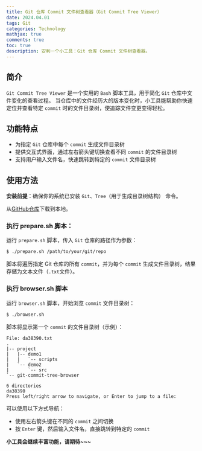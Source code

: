 ```yaml
---
title: Git 仓库 Commit 文件树查看器（Git Commit Tree Viewer）
date: 2024.04.01
tags: Git
categories: Technology  
mathjax: true
comments: true
toc: true
description: 安利一个小工具：Git 仓库 Commit 文件树查看器。
---
```


## 简介
`Git Commit Tree Viewer` 是一个实用的 `Bash` 脚本工具，用于简化 `Git` 仓库中文件变化的查看过程。
当仓库中的文件经历大的版本变化时，小工具能帮助你快速定位并查看特定 `commit` 时的文件目录树，使追踪文件变更变得轻松。

## 功能特点
* 为指定 `Git` 仓库中每个 `commit` 生成文件目录树
* 提供交互式界面，通过左右箭头键切换查看不同 `commit` 的文件目录树
* 支持用户输入文件名，快速跳转到特定的 `commit` 文件目录树

## 使用方法

**安装前提**：确保你的系统已安装 `Git`、`Tree`（用于生成目录树结构） 命令。

从[GitHub仓库](https://github.com/AlphaHinex/git-commit-tree-browser)下载到本地。

### 执行 prepare.sh 脚本：

运行 `prepare.sh` 脚本，传入 `Git` 仓库的路径作为参数：

```bash
$ ./prepare.sh /path/to/your/git/repo
```

脚本将遍历指定 Git 仓库的所有 `commit`，并为每个 `commit` 生成文件目录树，结果存储为文本文件（`.txt`文件）。

### 执行 browser.sh 脚本

运行 `browser.sh` 脚本，开始浏览 `commit` 文件目录树：

```bash
$ ./browser.sh
```

脚本将显示第一个 `commit` 的文件目录树（示例）：

```
File: da38390.txt
.
|-- project
|   |-- demo1
|   |   `-- scripts
|   `-- demo2
|       `-- src
`-- git-commit-tree-browser

6 directories
da38390
Press left/right arrow to navigate, or Enter to jump to a file:
```

可以使用以下方式导航：

* 使用左右箭头键在不同的 `commit` 之间切换
* 按 `Enter` 键，然后输入文件名，直接跳转到特定的 `commit`

**小工具会继续丰富功能，请期待~~~**
